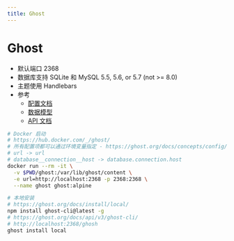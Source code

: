 ```yaml
---
title: Ghost
---
```


# Ghost

- 默认端口 2368
- 数据库支持 SQLite 和 MySQL 5.5, 5.6, or 5.7 (not >= 8.0)
- 主题使用 Handlebars
- 参考
  - [配置文档](https://ghost.org/docs/concepts/config/)
  - [数据模型](https://ghost.org/docs/concepts/posts/)
  - [API 文档](https://ghost.org/docs/api/v3/)

```bash
# Docker 启动
# https://hub.docker.com/_/ghost/
# 所有配置项都可以通过环境变量指定 - https://ghost.org/docs/concepts/config/#running-ghost-with-config-env-variables
# url -> url
# database__connection__host -> database.connection.host
docker run --rm -it \
  -v $PWD/ghost:/var/lib/ghost/content \
  -e url=http://localhost:2368 -p 2368:2368 \
  --name ghost ghost:alpine

# 本地安装
# https://ghost.org/docs/install/local/
npm install ghost-cli@latest -g
# https://ghost.org/docs/api/v3/ghost-cli/
# http://localhost:2368/ghosh
ghost install local
```
